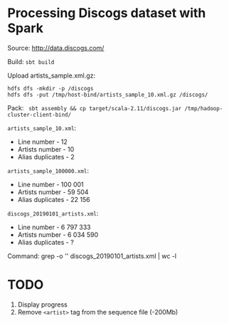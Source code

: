 # Processing Discogs dataset with Spark
Source: http://data.discogs.com/

Build: `sbt build`

Upload artists_sample.xml.gz:
```
hdfs dfs -mkdir -p /discogs
hdfs dfs -put /tmp/host-bind/artists_sample_10.xml.gz /discogs/
```

Pack: ` sbt assembly && cp target/scala-2.11/discogs.jar /tmp/hadoop-cluster-client-bind/`

`artists_sample_10.xml`:
 - Line number - 12
 - Artists number - 10
 - Alias duplicates - 2


`artists_sample_100000.xml`:
 - Line number - 100 001
 - Artists number - 59 504
 - Alias duplicates - 22 156
 
`discogs_20190101_artists.xml`:
- Line number - 6 797 333
- Artists number - 6 034 590
- Alias duplicates - ?

Command: grep -o '<artist>' discogs_20190101_artists.xml | wc -l


# TODO
1. Display progress
1. Remove `<artist>` tag from the sequence file (-200Mb)